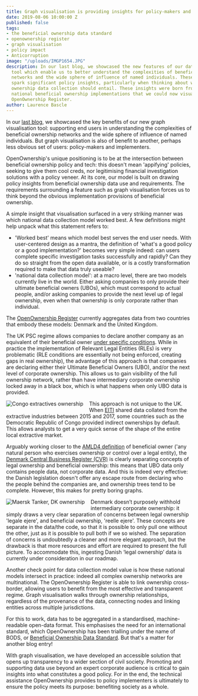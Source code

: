 ```yaml
---
title: Graph visualisation is providing insights for policy-makers and implementers
date: 2019-08-06 10:00:00 Z
published: false
tags:
- the beneficial ownership data standard
- openownership register
- graph visualisation
- policy impact
- Anticorruption
image: "/uploads/IMGP1654.JPG"
description: In our last blog, we showcased the new features of our data visualisation
  tool which enable us to better understand the complexities of beneficial ownership
  networks and the wide sphere of influence of named individuals. These examples helped
  spark significant policy insights, particularly when thinking about what beneficial
  ownership data collection should entail. These insights were born from the different
  national beneficial ownership implementations that we could now visualise in the
  OpenOwnership Register.
author: Laurence Bascle
---
```


In our [last blog](https://www.openownership.org/news/what-graph-visualisation-teaches-us-about-beneficial-ownership/), we showcased the key benefits of our new graph visualisation tool: supporting end users in understanding the complexities of beneficial ownership networks and the wide sphere of influence of named individuals. But graph visualisation is also of benefit to another, perhaps less obvious set of users: policy-makers and implementers.

OpenOwnership's unique positioning is to be at the intersection between beneficial ownership policy and tech: this doesn't mean 'appifying' policies, seeking to give them cool creds, nor legitimising financial investigation solutions with a policy veneer. At its core, our model is built on drawing policy insights from beneficial ownership data use and requirements. The requirements surrounding a feature such as graph visualisation forces us to think beyond the obvious implementation provisions of beneficial ownership. 

A simple insight that visualisation surfaced in a very striking manner was which national data collection model worked best. A few definitions might help unpack what this statement refers to:

- 'Worked best' means which model best serves the end user needs. With user-centered design as a mantra, the definition of 'what's a good policy or a good implementation?' becomes very simple indeed: can users complete specific investigation tasks successfully and rapidly? Can they do so straight from the open data available, or is a costly transformation required to make that data truly useable?
- 'national data collection model': at a macro level, there are two models currently live in the world. Either asking companies to only provide their ultimate beneficial owners (UBOs), which must correspond to actual people, and/or asking companies to provide the next level up of legal ownership, even when that ownership is only corporate rather than individual.


The [OpenOwnership Register](https://register.openownership.org/) currently aggregates data from two countries that embody these models: Denmark and the United Kingdom.

The UK PSC regime allows companies to declare another company as an equivalent of their beneficial owner [under specific conditions](https://register.openownership.org/data_sources/uk-psc-register). While in practice the implementation of Relevant Legal Entities (RLEs) is very problematic (RLE conditions are essentially not being enforced, creating gaps in real ownership), the advantage of this approach is that companies are declaring either their Ultimate Beneficial Owners (UBO), and/or the next level of corporate ownership. This allows us to gain visibility of the full ownership network, rather than have intermediary corporate ownership locked away in a black box, which is what happens when only UBO data is provided.

<img src="/uploads/congostate%20cropped2.png" alt="Congo extractives ownership" style="float: left; margin-right: 1rem; margin-bottom: 0.5rem; max-width: 70%;" />This approach is not unique to the UK. When [EITI](https://eiti.org/) shared data collated from the extractive industries between 2015 and 2017, some countries such as the Democratic Republic of Congo provided indirect ownerships by default. This allows analysts to get a very quick sense of the shape of the entire local extractive market.


Arguably working closer to the [AMLD4 definition](https://eur-lex.europa.eu/legal-content/EN/TXT/PDF/?uri=CELEX:32015L0849&from=EN) of beneficial owner ('any natural person who exercises ownership or control over a legal entity), the [Denmark Central Business Register (CVR)](https://datacvr.virk.dk/data/) is clearly separating concepts of legal ownership and beneficial ownership: this means that UBO data only contains people data, not corporate data. And this is indeed very effective: the Danish legislation doesn't offer any escape route from declaring who the people behind the companies are, and ownership trees tend to be complete. However, this makes for pretty boring graphs.


<img src="/uploads/maersk%20dk.png" alt="Maersk Tanker, DK ownership" style="float: left; margin-right: 1rem; margin-bottom: 0.5rem; max-width: 70%;" />Denmark doesn’t purposely withhold intermediary corporate ownership: it simply draws a very clear separation of concerns between legal ownership 'legale ejere', and beneficial ownership, 'reelle ejere'. These concepts are separate in the data/the code, so that it is possible to only pull one without the other, just as it is possible to pull both if we so wished. The separation of concerns is undoubtedly a cleaner and more elegant approach, but the drawback is that more resources and effort are required to present the full picture. To accommodate this,  ingesting Danish ‘legal ownership’ data is currently under consideration in our roadmap.

Another check point for data collection model value is how these national models intersect in practice: indeed all complex ownership networks are multinational. The OpenOwnership Register is able to link ownership cross-border, allowing users to benefit from the most effective and transparent regime. Graph visualisation walks through ownership relationships, regardless of the provenance of the data, connecting nodes and linking entities across multiple jurisdictions.

For this to work, data has to be aggregated in a standardised, machine-readable open-data format. This emphasises the need for an international standard, which OpenOwnership has been trialling under the name of BODS, or [Beneficial Ownership Data Standard](https://www.openownership.org/guide/systems/). But that's a matter for another blog entry!


With graph visualisation, we have developed an accessible solution that opens up transparency to a wider section of civil society. Promoting and supporting data use beyond an expert corporate audience is critical to gain insights into what constitutes a good policy. For in the end, the technical assistance OpenOwnership provides to policy implementers is ultimately to ensure the policy meets its purpose: benefiting society as a whole.